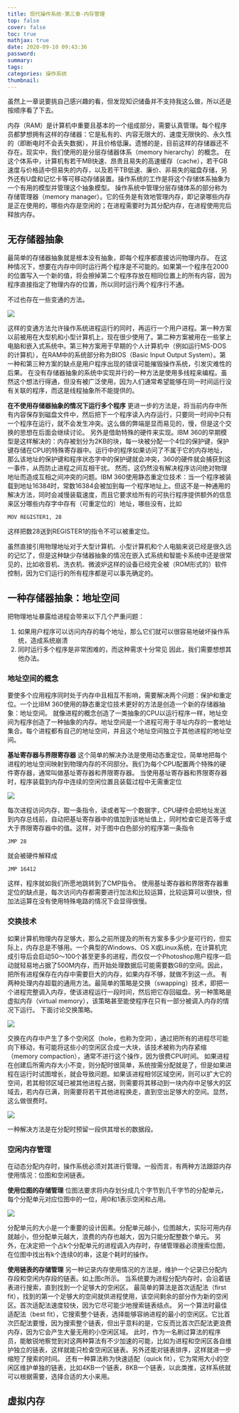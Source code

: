 ```yaml
---
title: 现代操作系统-第三章-内存管理
top: false
cover: false
toc: true
mathjax: true
date: 2020-09-10 09:43:36
password:
summary:
tags:
categories: 操作系统
thumbnail:
---
```


虽然上一章说要挑自己感兴趣的看，但发现知识储备并不支持我这么做，所以还是按顺序看了下去。

内存（RAM）是计算机中重要且基本的一个组成部分，需要认真管理。每个程序员都梦想拥有这样的存储器：它是私有的、内容无限大的、速度无限快的、永久性的（即断电时不会丢失数据），并且价格低廉。遗憾的是，目前这样的存储器还不存在。现实中，我们使用的是分层存储器体系（memory hierarchy）的概念。
在这个体系中，计算机有若干MB快速、昂贵且易失的高速缓存（cache），若干GB速度与价格适中但易失的内存，以及若干TB低速、廉价、非易失的磁盘存储，另外还有U盘和记忆卡等可移动存储装置。操作系统的工作是将这个存储体系抽象为一个有用的模型并管理这个抽象模型。
操作系统中管理分层存储体系的部分称为存储管理器（memory manager）。它的任务是有效地管理内存，即记录哪些内存是正在使用的，哪些内存是空闲的；在进程需要时为其分配内存，在进程使用完后释放内存。

<!--more-->

## 无存储器抽象
最简单的存储器抽象就是根本没有抽象，即每个程序都直接访问物理内存。
在这种情况下，想要在内存中同时运行两个程序是不可能的。如果第一个程序在2000的位置写入一个新的值，将会擦掉第二个程序存放在相同位置上的所有内容，因为程序直接指定了物理内存的位置，所以同时运行两个程序行不通。

不过也存在一些变通的方法。

![](/images/现代操作系统/系统进程和用户进程使用不同的内存位置.png)

这样的变通方法允许操作系统进程运行的同时，再运行一个用户进程。第一种方案以前被用在大型机和小型计算机上，现在很少使用了。第二种方案被用在一些掌上电脑和嵌入式系统中。第三种方案用于早期的个人计算机中（例如运行MS-DOS的计算机），在RAM中的系统部分称为BIOS（Basic Input Output System）。第一种和第三种方案的缺点是用户程序出现的错误可能摧毁操作系统，引发灾难性的后果。
在没有存储器抽象的系统中实现并行的一种方法是使用多线程来编程。虽然这个想法行得通，但没有被广泛使用，因为人们通常希望能够在同一时间运行没有关联的程序，而这是线程抽象所不能提供的。

**在不使用存储器抽象的情况下运行多个程序**
更进一步的方法是，将当前内存中所有内容保存到磁盘文件中，然后把下一个程序读入内存运行，只要同一时间中只有一个程序在运行，就不会发生冲突。这么做的弊端是显而易见的，慢，但是这个交换的思想在后面会继续讨论。
另外是借助特殊的硬件来实现。IBM 360的早期模型是这样解决的：内存被划分为2KB的块，每一块被分配一个4位的保护键，保护键存储在CPU的特殊寄存器中。运行中的程序如果访问了不属于它的内存地址，那么该地址的保护键和程序状态字中的保护键就会冲突，360的硬件就会捕获到这一事件，从而防止进程之间互相干扰。
然而，这仍然没有解决程序访问绝对物理地址而造成互相之间冲突的问题。IBM 360使用静态重定位技术：当一个程序被装载到地址16384时，常数16384会被加到每一个程序地址上。但这不是一种通用的解决方法，同时会减慢装载速度，而且它要求给所有的可执行程序提供额外的信息来区分哪些内存字中存有（可重定位的）地址，哪些没有，比如
```
MOV REGISTER1, 28
```
这样把数28送到REGISTER1的指令不可以被重定位。

虽然直接引用物理地址对于大型计算机、小型计算机和个人电脑来说已经是很久远的记忆了，但是这种缺少存储器抽象的情况在嵌入式系统和智能卡系统中还是很常见的，比如收音机、洗衣机、微波炉这样的设备已经完全被（ROM形式的）软件控制，因为它们运行的所有程序都是可以事先确定的。

## 一种存储器抽象：地址空间
把物理地址暴露给进程会带来以下几个严重问题：
1. 如果用户程序可以访问内存的每个地址，那么它们就可以很容易地破坏操作系统，造成系统崩溃
2. 同时运行多个程序是非常困难的，而这种需求十分常见
因此，我们需要想想其他办法。

### 地址空间的概念
要使多个应用程序同时处于内存中且相互不影响，需要解决两个问题：保护和重定位。一个比IBM 360使用的静态重定位技术更好的方法是创造一个新的存储器抽象：地址空间。
就像进程的概念创造了一类抽象的CPU以运行程序一样，地址空间为程序创造了一种抽象的内存。地址空间是一个进程可用于寻址内存的一套地址集合。每个进程都有自己的地址空间，并且这个地址空间独立于其他进程的地址空间。

**基址寄存器与界限寄存器**
这个简单的解决办法是使用动态重定位，简单地把每个进程的地址空间映射到物理内存的不同部分。我们为每个CPU配置两个特殊的硬件寄存器，通常叫做基址寄存器和界限寄存器。
当使用基址寄存器和界限寄存器时，程序装载到内存中连续的空闲位置且装载过程中无需重定位

![](/images/现代操作系统/基址寄存器和界限寄存器.png)

每次进程访问内存，取一条指令，读或者写一个数据字，CPU硬件会把地址发送到内存总线前，自动把基址寄存器中的值加到该地址值上，同时检查它是否等于或大于界限寄存器中的值。这样，对于图中白色部分的程序第一条指令
```
JMP 28
```
就会被硬件解释成
```
JMP 16412
```
这样，程序就如我们所愿地跳转到了CMP指令。
使用基址寄存器和界限寄存器重定位的缺点是，每次访问内存都需要进行加法和比较运算，比较运算可以很快，但加法运算在没有使用特殊电路的情况下会显得很慢。

### 交换技术
如果计算机物理内存足够大，那么之前所提及的所有方案多多少少是可行的，但实际上，内存总是不够用。一个典型的Windows、OS X或Linux系统，在计算机完成引导后会启动50～100个甚至更多的进程，而仅仅一个Photoshop用户程序一启动就轻易地占据了500M内存，而开始处理数据后可能需要数GB的空间。因此，把所有进程保存在内存中需要巨大的内存，如果内存不够，就做不到这一点。
有两种处理内存超载的通用方法。最简单的策略是交换（swapping）技术，即把一个进程完整调入内存，使该进程运行一段时间，然后把它存回磁盘。另一种策略是虚拟内存（virtual memory），该策略甚至能使程序在只有一部分被调入内存的情况下运行。
下面讨论交换策略。

![](/images/现代操作系统/交换内存.png)

交换在内存中产生了多个空闲区（hole，也称为空洞），通过把所有的进程尽可能向下移动，有可能将这些小的空闲区合成一大块，该技术被称为内存紧缩（memory compaction），通常不进行这个操作，因为很费CPU时间。
如果进程在创建后所需内存大小不变，则分配时很简单，系统按需分配就是了，但是如果进程在运行时试图增长，就会导致问题。如果该进程相邻区域空闲，则可以扩大它的空间，若其相邻区域已被其他进程占据，则需要将其移动到一块内存中足够大的区域去，若内存已满，则需要将若干其他进程换走，直到空出足够大的空间。显然，这么做很费时。

![](/images/现代操作系统/预留内存空间.png)

一种解决方法是在分配时预留一段供其增长的数据段。

### 空闲内存管理
在动态分配内存时，操作系统必须对其进行管理。一般而言，有两种方法跟踪内存使用情况：位图和空闲链表。

**使用位图的存储管理**
位图法要求将内存划分成几个字节到几千字节的分配单元，每个分配单元对应位图中的一位，用0和1表示空闲和占用。

![](/images/现代操作系统/位图和链表.png)

分配单元的大小是一个重要的设计因素。分配单元越小，位图越大，实际可用内存就越小，但分配单元越大，浪费的内存也越大，因为只能分配整数个单元。
另外，在决定把一个占k个分配单元的进程调入内存时，存储管理器必须搜索位图，在位图中找出有k个连续0的串，这是个耗时的操作。

**使用链表的存储管理**
另一种记录内存使用情况的方法是，维护一个记录已分配内存段和空闲内存段的链表。如上图c所示。
当系统要为进程分配内存时，会沿着链表进行搜索，直到找到一个足够大的空闲区。
最简单的算法是首次适配法（first fit），找到的第一个足够大的空间就供进程使用，该空间剩余的部分作为新的空闲区。首次适配法速度较快，因为它尽可能少地搜索链表结点。
另一个算法时最佳适配法（best fit），它搜索整个链表，选择能够容纳进程的最小的空闲区。它比首次匹配法要慢，因为搜索整个链表，但出乎意料的是，它反而比首次匹配法更浪费内存，因为它会产生大量无用的小空闲区域。
此时，作为一名刷过算法的程序员，能敏锐地察觉到对这两种算法有不少加速的可能，比如为进程和空闲区各自维护独立的链表，这样就能只检查空闲区链表。另外还能对链表排序，这样就进一步缩短了搜索的时间。
还有一种算法称为快速适配（quick fit），它为常用大小的空闲区维护单独的链表，比如4KB一个链表，8KB一个链表，以此类推，这样系统就可以根据需要，选择合适的大小来用。

## 虚拟内存
